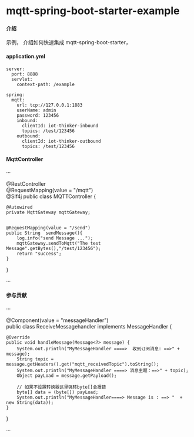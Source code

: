 # mqtt-spring-boot-starter-example

#### 介绍
   示例， 介绍如何快速集成 mqtt-spring-boot-starter， 

#### application.yml
```
server:
  port: 8888
  servlet:
    context-path: /example

spring:
  mqtt:
    url: tcp://127.0.0.1:1883
    userName: admin
    password: 123456
    inbound:
      clientId: iot-thinker-inbound
      topics: /test/123456
    outbound:
      clientId: iot-thinker-outbound
      topics: /test/123456

```



#### MqttController

···

@RestController  
@RequestMapping(value = "/mqtt")  
@Slf4j
public class MQTTController {

    @Autowired
    private MqttGateway mqttGateway;


    @RequestMapping(value = "/send")
    public String  sendMessage(){
        log.info("send Message ...");
        mqttGateway.sendToMqtt("The test Message".getBytes(),"/test/123456");
        return "success";
    }
}

···


#### 参与贡献

···

@Component(value = "messageHandler")  
public class ReceiveMessagehandler implements MessageHandler {

    @Override
    public void handleMessage(Message<?> message) {
        System.out.println("MyMessageHandler ====>  收到订阅消息: ==>" + message);
        String topic = message.getHeaders().get("mqtt_receivedTopic").toString();
        System.out.println("MyMessageHandler ====> 消息主题：==>" + topic);
        Object payLoad = message.getPayload();

        // 如果不设置转换器这里强转byte[]会报错
        byte[] data = (byte[]) payLoad;
        System.out.println("MyMessageHandler====> Message is : ==> "  + new String(data));
    }
}

···


